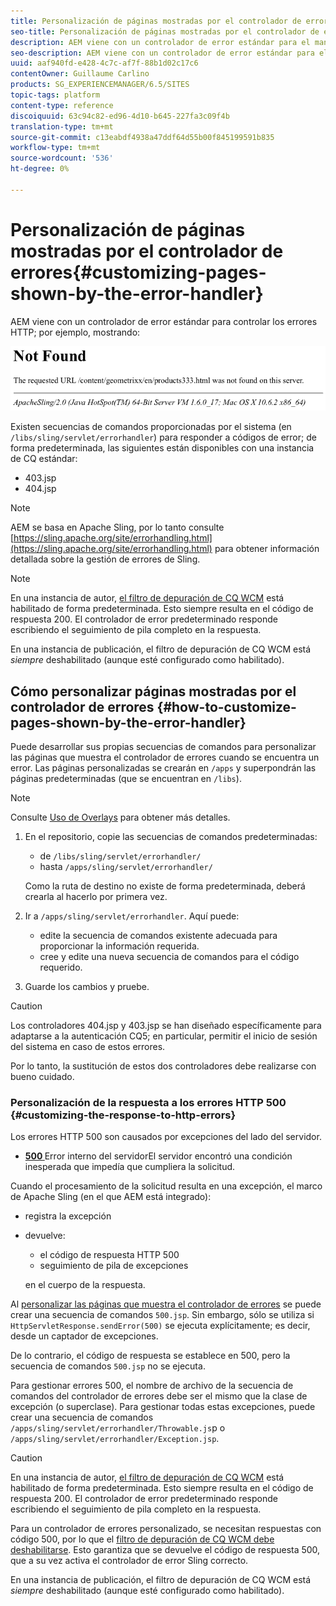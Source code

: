 ```yaml
---
title: Personalización de páginas mostradas por el controlador de errores
seo-title: Personalización de páginas mostradas por el controlador de errores
description: AEM viene con un controlador de error estándar para el manejo de errores HTTP
seo-description: AEM viene con un controlador de error estándar para el manejo de errores HTTP
uuid: aaf940fd-e428-4c7c-af7f-88b1d02c17c6
contentOwner: Guillaume Carlino
products: SG_EXPERIENCEMANAGER/6.5/SITES
topic-tags: platform
content-type: reference
discoiquuid: 63c94c82-ed96-4d10-b645-227fa3c09f4b
translation-type: tm+mt
source-git-commit: c13eabdf4938a47ddf64d55b00f845199591b835
workflow-type: tm+mt
source-wordcount: '536'
ht-degree: 0%

---
```



# Personalización de páginas mostradas por el controlador de errores{#customizing-pages-shown-by-the-error-handler}

AEM viene con un controlador de error estándar para controlar los errores HTTP; por ejemplo, mostrando:

![chlimage_1-67](assets/chlimage_1-67a.png)

Existen secuencias de comandos proporcionadas por el sistema (en `/libs/sling/servlet/errorhandler`) para responder a códigos de error; de forma predeterminada, las siguientes están disponibles con una instancia de CQ estándar:

* 403.jsp
* 404.jsp

>[!NOTE]
>
>AEM se basa en Apache Sling, por lo tanto consulte [https://sling.apache.org/site/errorhandling.html](https://sling.apache.org/site/errorhandling.html) para obtener información detallada sobre la gestión de errores de Sling.

>[!NOTE]
>
>En una instancia de autor, [el filtro de depuración de CQ WCM](/help/sites-deploying/osgi-configuration-settings.md) está habilitado de forma predeterminada. Esto siempre resulta en el código de respuesta 200. El controlador de error predeterminado responde escribiendo el seguimiento de pila completo en la respuesta.
>
>En una instancia de publicación, el filtro de depuración de CQ WCM está *siempre* deshabilitado (aunque esté configurado como habilitado).

## Cómo personalizar páginas mostradas por el controlador de errores {#how-to-customize-pages-shown-by-the-error-handler}

Puede desarrollar sus propias secuencias de comandos para personalizar las páginas que muestra el controlador de errores cuando se encuentra un error. Las páginas personalizadas se crearán en `/apps` y superpondrán las páginas predeterminadas (que se encuentran en `/libs`).

>[!NOTE]
>
>Consulte [Uso de Overlays](/help/sites-developing/overlays.md) para obtener más detalles.

1. En el repositorio, copie las secuencias de comandos predeterminadas:

   * de `/libs/sling/servlet/errorhandler/`
   * hasta `/apps/sling/servlet/errorhandler/`

   Como la ruta de destino no existe de forma predeterminada, deberá crearla al hacerlo por primera vez.

1. Ir a `/apps/sling/servlet/errorhandler`. Aquí puede:

   * edite la secuencia de comandos existente adecuada para proporcionar la información requerida.
   * cree y edite una nueva secuencia de comandos para el código requerido.

1. Guarde los cambios y pruebe.

>[!CAUTION]
>
>Los controladores 404.jsp y 403.jsp se han diseñado específicamente para adaptarse a la autenticación CQ5; en particular, permitir el inicio de sesión del sistema en caso de estos errores.
>
>Por lo tanto, la sustitución de estos dos controladores debe realizarse con bueno cuidado.

### Personalización de la respuesta a los errores HTTP 500 {#customizing-the-response-to-http-errors}

Los errores HTTP 500 son causados por excepciones del lado del servidor.

* **[500 ](https://www.w3.org/Protocols/rfc2616/rfc2616-sec10.html)**
Error interno del servidorEl servidor encontró una condición inesperada que impedía que cumpliera la solicitud.

Cuando el procesamiento de la solicitud resulta en una excepción, el marco de Apache Sling (en el que AEM está integrado):

* registra la excepción
* devuelve:

   * el código de respuesta HTTP 500
   * seguimiento de pila de excepciones

   en el cuerpo de la respuesta.

Al [personalizar las páginas que muestra el controlador de errores](#how-to-customize-pages-shown-by-the-error-handler) se puede crear una secuencia de comandos `500.jsp`. Sin embargo, sólo se utiliza si `HttpServletResponse.sendError(500)` se ejecuta explícitamente; es decir, desde un captador de excepciones.

De lo contrario, el código de respuesta se establece en 500, pero la secuencia de comandos `500.jsp` no se ejecuta.

Para gestionar errores 500, el nombre de archivo de la secuencia de comandos del controlador de errores debe ser el mismo que la clase de excepción (o superclase). Para gestionar todas estas excepciones, puede crear una secuencia de comandos `/apps/sling/servlet/errorhandler/Throwable.js`p o `/apps/sling/servlet/errorhandler/Exception.jsp`.

>[!CAUTION]
>
>En una instancia de autor, [el filtro de depuración de CQ WCM](/help/sites-deploying/osgi-configuration-settings.md) está habilitado de forma predeterminada. Esto siempre resulta en el código de respuesta 200. El controlador de error predeterminado responde escribiendo el seguimiento de pila completo en la respuesta.
>
>Para un controlador de errores personalizado, se necesitan respuestas con código 500, por lo que el [filtro de depuración de CQ WCM debe deshabilitarse](/help/sites-deploying/osgi-configuration-settings.md). Esto garantiza que se devuelve el código de respuesta 500, que a su vez activa el controlador de error Sling correcto.
>
>En una instancia de publicación, el filtro de depuración de CQ WCM está *siempre* deshabilitado (aunque esté configurado como habilitado).

